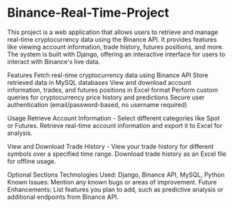 # Binance-Real-Time-Project

This project is a web application that allows users to retrieve and manage real-time cryptocurrency data using the Binance API. It provides features like viewing account information, trade history, futures positions, and more. The system is built with Django, offering an interactive interface for users to interact with Binance's live data.

Features
Fetch real-time cryptocurrency data using Binance API
Store retrieved data in MySQL databases
View and download account information, trades, and futures positions in Excel format
Perform custom queries for cryptocurrency price history and predictions
Secure user authentication (email/password-based, no username required)

Usage
Retrieve Account Information - 
Select different categories like Spot or Futures.
Retrieve real-time account information and export it to Excel for analysis.

View and Download Trade History -
View your trade history for different symbols over a specified time range.
Download trade history as an Excel file for offline usage.

Optional Sections
Technologies Used: Django, Binance API, MySQL, Python
Known Issues: Mention any known bugs or areas of improvement.
Future Enhancements: List features you plan to add, such as predictive analysis or additional endpoints from Binance API.
